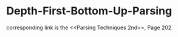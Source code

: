 # Depth-First-Bottom-Up-Parsing
corresponding link is the &lt;&lt;Parsing Techniques 2nd>>, Page 202
